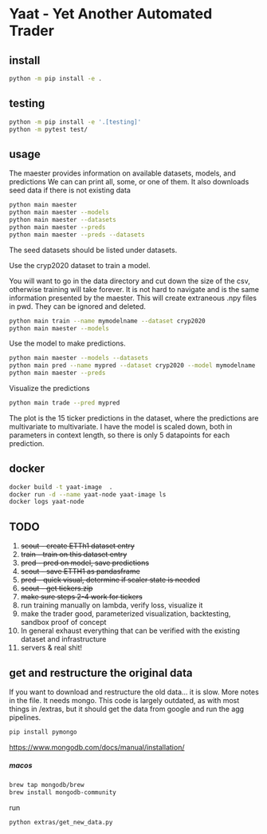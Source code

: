 # Yaat - Yet Another Automated Trader
## install
```sh
python -m pip install -e . 
```

## testing
```sh
python -m pip install -e '.[testing]'
python -m pytest test/ 
```

## usage

The maester provides information on available datasets, models, and predictions
We can can print all, some, or one of them.
It also downloads seed data if there is not existing data
```sh
python main maester
python main maester --models
python main maester --datasets
python main maester --preds
python main maester --preds --datasets
```

The seed datasets should be listed under datasets.


Use the cryp2020 dataset to train a model.

You will want to go in the data directory and cut down the size of the csv, otherwise training will take forever. It is not hard to navigate and is the same information presented by the maester. This will create extraneous .npy files in pwd. They can be ignored and deleted.

```sh
python main train --name mymodelname --dataset cryp2020
python main maester --models
```

Use the model to make predictions.

```sh
python main maester --models --datasets
python main pred --name mypred --dataset cryp2020 --model mymodelname
python main maester --preds
```

Visualize the predictions
```sh
python main trade --pred mypred
```

The plot is the 15 ticker predictions in the dataset, where the predictions are multivariate to multivariate. I have the model is scaled down, both in parameters in context length, so there is only 5 datapoints for each prediction.

## docker

```sh
docker build -t yaat-image  .
docker run -d --name yaat-node yaat-image ls
docker logs yaat-node
```

## TODO

1. ~~scout - create ETTh1 dataset entry~~
2. ~~train - train on this dataset entry~~
3. ~~pred - pred on model, save predictions~~
4. ~~scout - save ETTH1 as pandasframe~~
5. ~~pred - quick visual, determine if scaler state is needed~~
6. ~~scout - get tickers.zip~~
7. ~~make sure steps 2-4 work for tickers~~
8. run training manually on lambda, verify loss, visualize it
9. make the trader good, parameterized visualization, backtesting, sandbox proof of concept
10. In general exhaust everything that can be verified with the existing dataset and infrastructure
11. servers & real shit!

## get and restructure the original data
If you want to download and restructure the old data... it is slow.
More notes in the file. It needs mongo. This code is largely outdated,
as with most things in /extras, but it should get the data from google
and run the agg pipelines.
```sh
pip install pymongo
```
https://www.mongodb.com/docs/manual/installation/
##### macos

```sh
brew tap mongodb/brew
brew install mongodb-community
```

run
```sh
python extras/get_new_data.py
```
